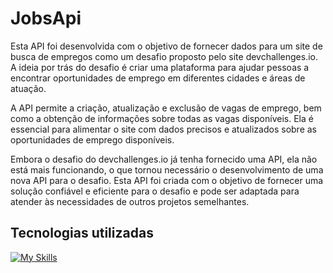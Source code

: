 # JobsApi
Esta API foi desenvolvida com o objetivo de fornecer dados para um site de busca de empregos como um desafio proposto pelo site devchallenges.io. A ideia por trás do desafio é criar uma plataforma para ajudar pessoas a encontrar oportunidades de emprego em diferentes cidades e áreas de atuação.

A API permite a criação, atualização e exclusão de vagas de emprego, bem como a obtenção de informações sobre todas as vagas disponíveis. Ela é essencial para alimentar o site com dados precisos e atualizados sobre as oportunidades de emprego disponíveis.

Embora o desafio do devchallenges.io já tenha fornecido uma API, ela não está mais funcionando, o que tornou necessário o desenvolvimento de uma nova API para o desafio. Esta API foi criada com o objetivo de fornecer uma solução confiável e eficiente para o desafio e pode ser adaptada para atender às necessidades de outros projetos semelhantes.

## Tecnologias utilizadas
[![My Skills](https://skillicons.dev/icons?i=nestjs,typescript,mongodb)](https://skillicons.dev)
<!-- <img src="https://github.com/colinhacks/zod/blob/master/logo.svg" alt="Descrição da Imagem" width="50" height="50" style="border-radius: 20px">
 -->
